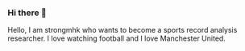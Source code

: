 ### Hi there 👋

Hello, I am strongmhk who wants to become a sports record analysis researcher.
I love watching football and I love Manchester United.
